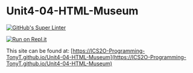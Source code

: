# Unit4-04-HTML-Museum

[![GitHub's Super Linter](https://github.com/ICS2O-Programming-TonyT/Unit4-04-HTML-Museum/workflows/GitHub's%20Super%20Linter/badge.svg)](https://github.com/ICS2O-Programming-TonyT/Unit4-04-HTML-Museum/actions)


[![Run on Repl.it](https://repl.it/badge/github/ICS2O-Programming-TonyT/Unit4-04-HTML-Museum)](https://repl.it/github/ICS2O-Programming-TonyT/Unit4-04-HTML-Museum)


This site can be found at: [https://ICS2O-Programming-TonyT.github.io/Unit4-04-HTML-Museum](https://ICS2O-Programming-TonyT.github.io/Unit4-04-HTML-Museum)